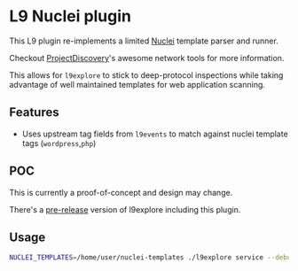 # L9 Nuclei plugin

This L9 plugin re-implements a limited [Nuclei](https://github.com/projectdiscovery/nuclei) template parser and runner.

Checkout [ProjectDiscovery](https://github.com/projectdiscovery)'s awesome network tools for more information.

This allows for `l9explore` to stick to deep-protocol inspections while taking advantage of well maintained templates for
web application scanning.

## Features

- Uses upstream tag fields from `l9events` to match against nuclei template tags (`wordpress`,`php`)

## POC

This is currently a proof-of-concept and design may change.

There's a [pre-release](https://github.com/LeakIX/l9explore/releases) version of l9explore including this plugin.

## Usage

```sh
NUCLEI_TEMPLATES=/home/user/nuclei-templates ./l9explore service --debug
```
